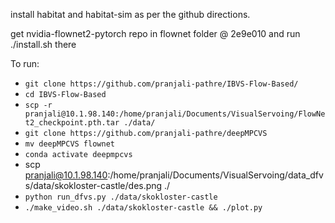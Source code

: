 install habitat and habitat-sim as per the github directions.

get nvidia-flownet2-pytorch repo in flownet folder @ 2e9e010
and run ./install.sh there

To run:
* `git clone https://github.com/pranjali-pathre/IBVS-Flow-Based/`
* `cd IBVS-Flow-Based`
* `scp -r pranjali@10.1.98.140:/home/pranjali/Documents/VisualServoing/FlowNet2_checkpoint.pth.tar ./data/`
* `git clone https://github.com/pranjali-pathre/deepMPCVS`
* `mv deepMPCVS flownet`
* `conda activate deepmpcvs`
* scp pranjali@10.1.98.140:/home/pranjali/Documents/VisualServoing/data_dfvs/data/skokloster-castle/des.png ./
* `python run_dfvs.py ./data/skokloster-castle`
* `./make_video.sh ./data/skokloster-castle && ./plot.py`
